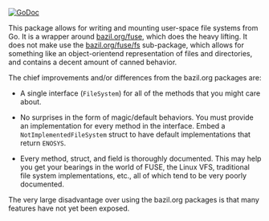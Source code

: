[![GoDoc](https://godoc.org/github.com/jacobsa/ogletest?status.svg)](https://godoc.org/github.com/jacobsa/fuse)

This package allows for writing and mounting user-space file systems from Go. It
is a wrapper around [bazil.org/fuse][bazil], which does the heavy lifting. It
does not make use the [bazil.org/fuse/fs][bazil-fs] sub-package, which allows
for something like an object-orientend representation of files and directories,
and contains a decent amount of canned behavior.

The chief improvements and/or differences from the bazil.org packages are:

 *  A single interface (`FileSystem`) for all of the methods that you might care
    about.

 *  No surprises in the form of magic/default behaviors. You must provide an
    implementation for every method in the interface. Embed a
    `NotImplementedFileSystem` struct to have default implementations that
    return `ENOSYS`.

 *  Every method, struct, and field is thoroughly documented. This may help you
    get your bearings in the world of FUSE, the Linux VFS, traditional file
    system implementations, etc., all of which tend to be very poorly
    documented.

The very large disadvantage over using the bazil.org packages is that many
features have not yet been exposed.

[bazil]: http://godoc.org/bazil.org/fuse
[bazil-fs]: http://godoc.org/bazil.org/fuse/fs
